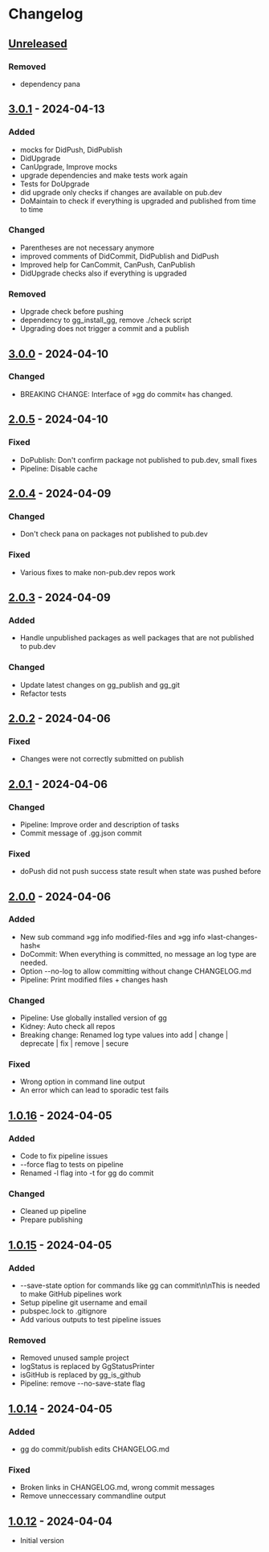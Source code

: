 # Changelog

## [Unreleased]

### Removed

- dependency pana

## [3.0.1] - 2024-04-13

### Added

- mocks for DidPush, DidPublish
- DidUpgrade
- CanUpgrade, Improve mocks
- upgrade dependencies and make tests work again
- Tests for DoUpgrade
- did upgrade only checks if changes are available on pub.dev
- DoMaintain to check if everything is upgraded and published from time to time

### Changed

- Parentheses are not necessary anymore
- improved comments of DidCommit, DidPublish and DidPush
- Improved help for CanCommit, CanPush, CanPublish
- DidUpgrade checks also if everything is upgraded

### Removed

- Upgrade check before pushing
- dependency to gg\_install\_gg, remove ./check script
- Upgrading does not trigger a commit and a publish

## [3.0.0] - 2024-04-10

### Changed

- BREAKING CHANGE: Interface of »gg do commit« has changed.

## [2.0.5] - 2024-04-10

### Fixed

- DoPublish: Don't confirm package not published to pub.dev, small fixes
- Pipeline: Disable cache

## [2.0.4] - 2024-04-09

### Changed

- Don't check pana on packages not published to pub.dev

### Fixed

- Various fixes to make non-pub.dev repos work

## [2.0.3] - 2024-04-09

### Added

- Handle unpublished packages as well packages that are not published to pub.dev

### Changed

- Update latest changes on gg\_publish and gg\_git
- Refactor tests

## [2.0.2] - 2024-04-06

### Fixed

- Changes were not correctly submitted on publish

## [2.0.1] - 2024-04-06

### Changed

- Pipeline: Improve order and description of tasks
- Commit message of .gg.json commit

### Fixed

- doPush did not push success state result when state was pushed before

## [2.0.0] - 2024-04-06

### Added

- New sub command »gg info modified-files and »gg info »last-changes-hash«
- DoCommit: When everything is committed, no message an log type are needed.
- Option --no-log to allow committing without change CHANGELOG.md
- Pipeline: Print modified files + changes hash

### Changed

- Pipeline: Use globally installed version of gg
- Kidney: Auto check all repos
- Breaking change: Renamed log type values into add \| change \| deprecate \| fix \| remove \| secure

### Fixed

- Wrong option in command line output
- An error which can lead to sporadic test fails

## [1.0.16] - 2024-04-05

### Added

- Code to fix pipeline issues
- --force flag to tests on pipeline
- Renamed -l flag into -t for gg do commit

### Changed

- Cleaned up pipeline
- Prepare publishing

## [1.0.15] - 2024-04-05

### Added

- --save-state option for commands like gg can commit\n\nThis is needed to make GitHub pipelines work
- Setup pipeline git username and email
- pubspec.lock to .gitignore
- Add various outputs to test pipeline issues

### Removed

- Removed unused sample project
- logStatus is replaced by GgStatusPrinter
- isGitHub is replaced by gg\_is\_github
- Pipeline: remove --no-save-state flag

## [1.0.14] - 2024-04-05

### Added

- gg do commit/publish edits CHANGELOG.md

### Fixed

- Broken links in CHANGELOG.md, wrong commit messages
- Remove unneccessary commandline output

## [1.0.12] - 2024-04-04

- Initial version

[Unreleased]: https://github.com/inlavigo/gg/compare/3.0.1...HEAD
[3.0.1]: https://github.com/inlavigo/gg/compare/3.0.0...3.0.1
[3.0.0]: https://github.com/inlavigo/gg/compare/2.0.5...3.0.0
[2.0.5]: https://github.com/inlavigo/gg/compare/2.0.4...2.0.5
[2.0.4]: https://github.com/inlavigo/gg/compare/2.0.3...2.0.4
[2.0.3]: https://github.com/inlavigo/gg/compare/2.0.2...2.0.3
[2.0.2]: https://github.com/inlavigo/gg/compare/2.0.1...2.0.2
[2.0.1]: https://github.com/inlavigo/gg/compare/2.0.0...2.0.1
[2.0.0]: https://github.com/inlavigo/gg/compare/1.0.16...2.0.0
[1.0.16]: https://github.com/inlavigo/gg/compare/1.0.15...1.0.16
[1.0.15]: https://github.com/inlavigo/gg/compare/1.0.14...1.0.15
[1.0.14]: https://github.com/inlavigo/gg/compare/1.0.12...1.0.14
[1.0.12]: https://github.com/inlavigo/gg/releases/tag/1.0.12
